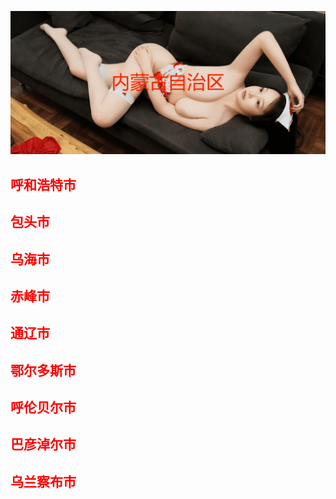 ![Flowchart](images/nmg.png ':class=banner-image')

## <span style="color:red;">呼和浩特市</span>

## <span style="color:red;">包头市</span>

## <span style="color:red;">乌海市</span>

## <span style="color:red;">赤峰市</span>

## <span style="color:red;">通辽市</span>

## <span style="color:red;">鄂尔多斯市</span>

## <span style="color:red;">呼伦贝尔市</span>

## <span style="color:red;">巴彦淖尔市</span>

## <span style="color:red;">乌兰察布市</span>

